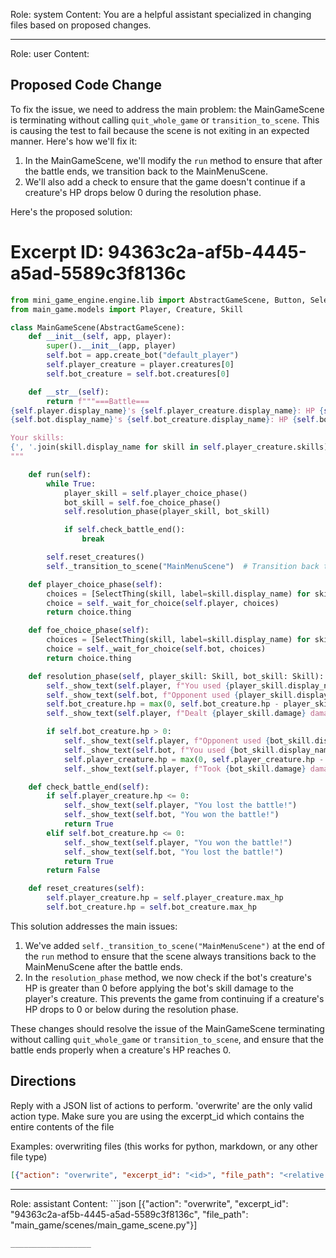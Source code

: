 Role: system
Content: You are a helpful assistant specialized in changing files based on proposed changes.
__________________
Role: user
Content: 
## Proposed Code Change
To fix the issue, we need to address the main problem: the MainGameScene is terminating without calling `quit_whole_game` or `transition_to_scene`. This is causing the test to fail because the scene is not exiting in an expected manner. Here's how we'll fix it:

1. In the MainGameScene, we'll modify the `run` method to ensure that after the battle ends, we transition back to the MainMenuScene.
2. We'll also add a check to ensure that the game doesn't continue if a creature's HP drops below 0 during the resolution phase.

Here's the proposed solution:

# Excerpt ID: 94363c2a-af5b-4445-a5ad-5589c3f8136c
```python main_game/scenes/main_game_scene.py
from mini_game_engine.engine.lib import AbstractGameScene, Button, SelectThing
from main_game.models import Player, Creature, Skill

class MainGameScene(AbstractGameScene):
    def __init__(self, app, player):
        super().__init__(app, player)
        self.bot = app.create_bot("default_player")
        self.player_creature = player.creatures[0]
        self.bot_creature = self.bot.creatures[0]

    def __str__(self):
        return f"""===Battle===
{self.player.display_name}'s {self.player_creature.display_name}: HP {self.player_creature.hp}/{self.player_creature.max_hp}
{self.bot.display_name}'s {self.bot_creature.display_name}: HP {self.bot_creature.hp}/{self.bot_creature.max_hp}

Your skills:
{', '.join(skill.display_name for skill in self.player_creature.skills)}
"""

    def run(self):
        while True:
            player_skill = self.player_choice_phase()
            bot_skill = self.foe_choice_phase()
            self.resolution_phase(player_skill, bot_skill)

            if self.check_battle_end():
                break

        self.reset_creatures()
        self._transition_to_scene("MainMenuScene")  # Transition back to MainMenuScene after battle ends

    def player_choice_phase(self):
        choices = [SelectThing(skill, label=skill.display_name) for skill in self.player_creature.skills]
        choice = self._wait_for_choice(self.player, choices)
        return choice.thing

    def foe_choice_phase(self):
        choices = [SelectThing(skill, label=skill.display_name) for skill in self.bot_creature.skills]
        choice = self._wait_for_choice(self.bot, choices)
        return choice.thing

    def resolution_phase(self, player_skill: Skill, bot_skill: Skill):
        self._show_text(self.player, f"You used {player_skill.display_name}!")
        self._show_text(self.bot, f"Opponent used {player_skill.display_name}!")
        self.bot_creature.hp = max(0, self.bot_creature.hp - player_skill.damage)
        self._show_text(self.player, f"Dealt {player_skill.damage} damage to opponent!")

        if self.bot_creature.hp > 0:
            self._show_text(self.player, f"Opponent used {bot_skill.display_name}!")
            self._show_text(self.bot, f"You used {bot_skill.display_name}!")
            self.player_creature.hp = max(0, self.player_creature.hp - bot_skill.damage)
            self._show_text(self.player, f"Took {bot_skill.damage} damage!")

    def check_battle_end(self):
        if self.player_creature.hp <= 0:
            self._show_text(self.player, "You lost the battle!")
            self._show_text(self.bot, "You won the battle!")
            return True
        elif self.bot_creature.hp <= 0:
            self._show_text(self.player, "You won the battle!")
            self._show_text(self.bot, "You lost the battle!")
            return True
        return False

    def reset_creatures(self):
        self.player_creature.hp = self.player_creature.max_hp
        self.bot_creature.hp = self.bot_creature.max_hp
```

This solution addresses the main issues:

1. We've added `self._transition_to_scene("MainMenuScene")` at the end of the `run` method to ensure that the scene always transitions back to the MainMenuScene after the battle ends.
2. In the `resolution_phase` method, we now check if the bot's creature's HP is greater than 0 before applying the bot's skill damage to the player's creature. This prevents the game from continuing if a creature's HP drops to 0 or below during the resolution phase.

These changes should resolve the issue of the MainGameScene terminating without calling `quit_whole_game` or `transition_to_scene`, and ensure that the battle ends properly when a creature's HP reaches 0.

## Directions
Reply with a JSON list of actions to perform. 'overwrite' are the only valid action type. 
Make sure you are using the excerpt_id which contains the entire contents of the file

Examples:
overwriting files (this works for python, markdown, or any other file type)
```json output_example1
[{"action": "overwrite", "excerpt_id": "<id>", "file_path": "<relative file path>"}]
```

__________________
Role: assistant
Content: ```json
[{"action": "overwrite", "excerpt_id": "94363c2a-af5b-4445-a5ad-5589c3f8136c", "file_path": "main_game/scenes/main_game_scene.py"}]
```
__________________
